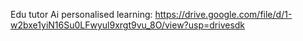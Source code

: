 Edu tutor Ai personalised learning:
https://drive.google.com/file/d/1-w2bxe1yiN16Su0LFwyul9xrgt9vu_8O/view?usp=drivesdk
